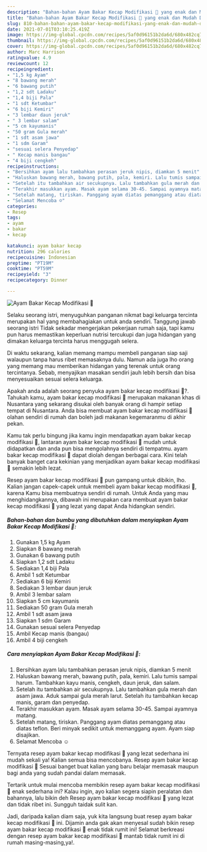 ```yaml
---
description: "Bahan-bahan Ayam Bakar Kecap Modifikasi 😬 yang enak dan Mudah Dibuat"
title: "Bahan-bahan Ayam Bakar Kecap Modifikasi 😬 yang enak dan Mudah Dibuat"
slug: 810-bahan-bahan-ayam-bakar-kecap-modifikasi-yang-enak-dan-mudah-dibuat
date: 2021-07-01T03:10:25.419Z
image: https://img-global.cpcdn.com/recipes/5af0d96151b2da6d/680x482cq70/ayam-bakar-kecap-modifikasi-😬-foto-resep-utama.jpg
thumbnail: https://img-global.cpcdn.com/recipes/5af0d96151b2da6d/680x482cq70/ayam-bakar-kecap-modifikasi-😬-foto-resep-utama.jpg
cover: https://img-global.cpcdn.com/recipes/5af0d96151b2da6d/680x482cq70/ayam-bakar-kecap-modifikasi-😬-foto-resep-utama.jpg
author: Marc Harrison
ratingvalue: 4.9
reviewcount: 12
recipeingredient:
- "1,5 kg Ayam"
- "8 bawang merah"
- "6 bawang putih"
- "1,2 sdt Ladaku"
- "1,4 biji Pala"
- "1 sdt Ketumbar"
- "6 biji Kemiri"
- "3 lembar daun jeruk"
- " 3 lembar salam"
- "5 cm kayumanis"
- "50 gram Gula merah"
- "1 sdt asam jawa"
- "1 sdm Garam"
- "sesuai selera Penyedap"
- " Kecap manis bangau"
- "4 biji cengkeh"
recipeinstructions:
- "Bersihkan ayam lalu tambahkan perasan jeruk nipis, diamkan 5 menit"
- "Haluskan bawang merah, bawang putih, pala, kemiri. Lalu tumis sampai harum. Tambahkan kayu manis, cengkeh, daun jeruk, dan salam."
- "Setelah itu tambahkan air secukupnya. Lalu tambahkan gula merah dan asam jawa. Aduk sampai gula merah larut. Setelah itu tambahkan kecap manis, garam dan penyedap."
- "Terakhir masukkan ayam. Masak ayam selama 30-45. Sampai ayamnya matang."
- "Setelah matang, tiriskan. Panggang ayam diatas pemanggang atau diatas teflon. Beri minyak sedikit untuk memanggang ayam. Ayam siap disajikan."
- "Selamat Mencoba ☺️"
categories:
- Resep
tags:
- ayam
- bakar
- kecap

katakunci: ayam bakar kecap 
nutrition: 296 calories
recipecuisine: Indonesian
preptime: "PT19M"
cooktime: "PT59M"
recipeyield: "3"
recipecategory: Dinner

---
```



![Ayam Bakar Kecap Modifikasi 😬](https://img-global.cpcdn.com/recipes/5af0d96151b2da6d/680x482cq70/ayam-bakar-kecap-modifikasi-😬-foto-resep-utama.jpg)

Selaku seorang istri, menyuguhkan panganan nikmat bagi keluarga tercinta merupakan hal yang membahagiakan untuk anda sendiri. Tanggung jawab seorang istri Tidak sekadar mengerjakan pekerjaan rumah saja, tapi kamu pun harus memastikan keperluan nutrisi tercukupi dan juga hidangan yang dimakan keluarga tercinta harus menggugah selera.

Di waktu  sekarang, kalian memang mampu membeli panganan siap saji walaupun tanpa harus ribet memasaknya dulu. Namun ada juga lho orang yang memang mau memberikan hidangan yang terenak untuk orang tercintanya. Sebab, menyajikan masakan sendiri jauh lebih bersih dan bisa menyesuaikan sesuai selera keluarga. 



Apakah anda adalah seorang penyuka ayam bakar kecap modifikasi 😬?. Tahukah kamu, ayam bakar kecap modifikasi 😬 merupakan makanan khas di Nusantara yang sekarang disukai oleh banyak orang di hampir setiap tempat di Nusantara. Anda bisa membuat ayam bakar kecap modifikasi 😬 olahan sendiri di rumah dan boleh jadi makanan kegemaranmu di akhir pekan.

Kamu tak perlu bingung jika kamu ingin mendapatkan ayam bakar kecap modifikasi 😬, lantaran ayam bakar kecap modifikasi 😬 mudah untuk didapatkan dan anda pun bisa mengolahnya sendiri di tempatmu. ayam bakar kecap modifikasi 😬 dapat diolah dengan berbagai cara. Kini telah banyak banget cara kekinian yang menjadikan ayam bakar kecap modifikasi 😬 semakin lebih lezat.

Resep ayam bakar kecap modifikasi 😬 pun gampang untuk dibikin, lho. Kalian jangan capek-capek untuk membeli ayam bakar kecap modifikasi 😬, karena Kamu bisa membuatnya sendiri di rumah. Untuk Anda yang mau menghidangkannya, dibawah ini merupakan cara membuat ayam bakar kecap modifikasi 😬 yang lezat yang dapat Anda hidangkan sendiri.

<!--inarticleads1-->

##### Bahan-bahan dan bumbu yang dibutuhkan dalam menyiapkan Ayam Bakar Kecap Modifikasi 😬:

1. Gunakan 1,5 kg Ayam
1. Siapkan 8 bawang merah
1. Gunakan 6 bawang putih
1. Siapkan 1,2 sdt Ladaku
1. Sediakan 1,4 biji Pala
1. Ambil 1 sdt Ketumbar
1. Sediakan 6 biji Kemiri
1. Sediakan 3 lembar daun jeruk
1. Ambil  3 lembar salam
1. Siapkan 5 cm kayumanis
1. Sediakan 50 gram Gula merah
1. Ambil 1 sdt asam jawa
1. Siapkan 1 sdm Garam
1. Gunakan sesuai selera Penyedap
1. Ambil  Kecap manis (bangau)
1. Ambil 4 biji cengkeh




<!--inarticleads2-->

##### Cara menyiapkan Ayam Bakar Kecap Modifikasi 😬:

1. Bersihkan ayam lalu tambahkan perasan jeruk nipis, diamkan 5 menit
1. Haluskan bawang merah, bawang putih, pala, kemiri. Lalu tumis sampai harum. Tambahkan kayu manis, cengkeh, daun jeruk, dan salam.
1. Setelah itu tambahkan air secukupnya. Lalu tambahkan gula merah dan asam jawa. Aduk sampai gula merah larut. Setelah itu tambahkan kecap manis, garam dan penyedap.
1. Terakhir masukkan ayam. Masak ayam selama 30-45. Sampai ayamnya matang.
1. Setelah matang, tiriskan. Panggang ayam diatas pemanggang atau diatas teflon. Beri minyak sedikit untuk memanggang ayam. Ayam siap disajikan.
1. Selamat Mencoba ☺️




Ternyata resep ayam bakar kecap modifikasi 😬 yang lezat sederhana ini mudah sekali ya! Kalian semua bisa mencobanya. Resep ayam bakar kecap modifikasi 😬 Sesuai banget buat kalian yang baru belajar memasak maupun bagi anda yang sudah pandai dalam memasak.

Tertarik untuk mulai mencoba membikin resep ayam bakar kecap modifikasi 😬 enak sederhana ini? Kalau ingin, ayo kalian segera siapin peralatan dan bahannya, lalu bikin deh Resep ayam bakar kecap modifikasi 😬 yang lezat dan tidak ribet ini. Sungguh taidak sulit kan. 

Jadi, daripada kalian diam saja, yuk kita langsung buat resep ayam bakar kecap modifikasi 😬 ini. Dijamin anda gak akan menyesal sudah bikin resep ayam bakar kecap modifikasi 😬 enak tidak rumit ini! Selamat berkreasi dengan resep ayam bakar kecap modifikasi 😬 mantab tidak rumit ini di rumah masing-masing,ya!.

